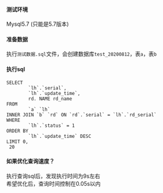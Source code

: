 #### 测试环境
Mysql5.7 (只能是5.7版本)

#### 准备数据
执行`测试数据.sql`文件，会创建数据库`test_20200812`，表`a`，表`b`

#### 执行sql
```
SELECT
        `lh`.`serial`,
        `lh`.`update_time`,
        rd. NAME rd_name
FROM
        `a` `lh`
INNER JOIN `b` `rd` ON `rd`.`serial` = `lh`.`rd_serial`
WHERE
        `lh`.`status` = 1
ORDER BY
        `lh`.`update_time` DESC
LIMIT 0,
 20
```

#### 如果优化查询速度？
执行查询sql后，发现执行时间为9s左右  
希望优化后，查询时间控制在0.05s以内